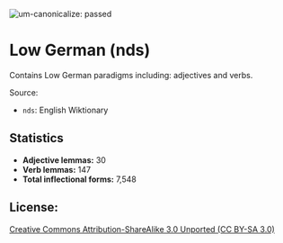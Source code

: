 ![um-canonicalize: passed](https://img.shields.io/badge/um--canonicalize-passed-brightgreen.svg "um-canonicalize: passed")

# Low German (nds)

Contains Low German paradigms including: adjectives and verbs.

Source:
- `nds`: English Wiktionary

## Statistics

- **Adjective lemmas:** 30
- **Verb lemmas:** 147
- **Total inflectional forms:** 7,548

## License: 
 [Creative Commons Attribution-ShareAlike 3.0 Unported (CC BY-SA 3.0)](https://creativecommons.org/licenses/by-sa/3.0/)
